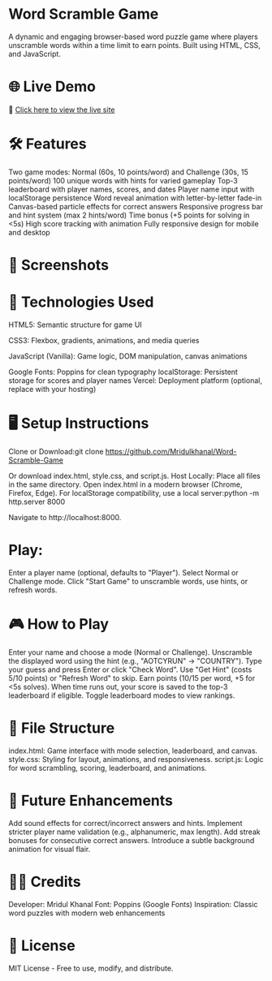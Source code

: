 ﻿# Word Scramble Game
A dynamic and engaging browser-based word puzzle game where players unscramble words within a time limit to earn points. Built using HTML, CSS, and JavaScript.

# 🌐 Live Demo
🔗 [Click here to view the live site](https://word-scramble-game-zeta.vercel.app/)

# 🛠️ Features

Two game modes: Normal (60s, 10 points/word) and Challenge (30s, 15 points/word)
100 unique words with hints for varied gameplay
Top-3 leaderboard with player names, scores, and dates
Player name input with localStorage persistence
Word reveal animation with letter-by-letter fade-in
Canvas-based particle effects for correct answers
Responsive progress bar and hint system (max 2 hints/word)
Time bonus (+5 points for solving in <5s)
High score tracking with animation
Fully responsive design for mobile and desktop


# 📸 Screenshots

 

# 🚀 Technologies Used

HTML5: Semantic structure for game UI

CSS3: Flexbox, gradients, animations, and media queries

JavaScript (Vanilla): Game logic, DOM manipulation, canvas animations

Google Fonts: Poppins for clean typography
localStorage: Persistent storage for scores and player names
Vercel: Deployment platform (optional, replace with your hosting)


# 🖥️ Setup Instructions

Clone or Download:git clone https://github.com/Mridulkhanal/Word-Scramble-Game

Or download index.html, style.css, and script.js.
Host Locally:
Place all files in the same directory.
Open index.html in a modern browser (Chrome, Firefox, Edge).
For localStorage compatibility, use a local server:python -m http.server 8000

Navigate to http://localhost:8000.


# Play:
Enter a player name (optional, defaults to "Player").
Select Normal or Challenge mode.
Click "Start Game" to unscramble words, use hints, or refresh words.




# 🎮 How to Play

Enter your name and choose a mode (Normal or Challenge).
Unscramble the displayed word using the hint (e.g., "AOTCYRUN" → "COUNTRY").
Type your guess and press Enter or click "Check Word".
Use "Get Hint" (costs 5/10 points) or "Refresh Word" to skip.
Earn points (10/15 per word, +5 for <5s solves).
When time runs out, your score is saved to the top-3 leaderboard if eligible.
Toggle leaderboard modes to view rankings.


# 📁 File Structure

index.html: Game interface with mode selection, leaderboard, and canvas.
style.css: Styling for layout, animations, and responsiveness.
script.js: Logic for word scrambling, scoring, leaderboard, and animations.


# 🚀 Future Enhancements

Add sound effects for correct/incorrect answers and hints.
Implement stricter player name validation (e.g., alphanumeric, max length).
Add streak bonuses for consecutive correct answers.
Introduce a subtle background animation for visual flair.


# 👨‍💻 Credits

Developer: Mridul Khanal
Font: Poppins (Google Fonts)
Inspiration: Classic word puzzles with modern web enhancements


# 📜 License
MIT License - Free to use, modify, and distribute.
